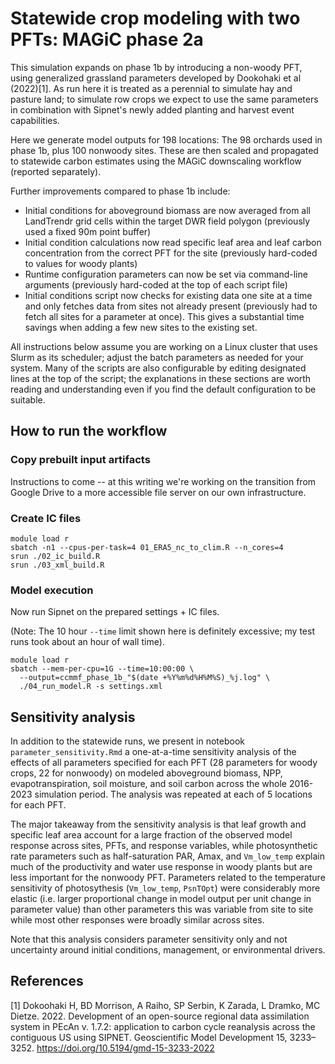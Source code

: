 # Statewide crop modeling with two PFTs: MAGiC phase 2a

This simulation expands on phase 1b by introducing a non-woody PFT,
using generalized grassland parameters developed by Dookohaki et al (2022)[1].
As run here it is treated as a perennial to simulate hay and pasture land;
to simulate row crops we expect to use the same parameters in combination with
Sipnet's newly added planting and harvest event capabilities.

Here we generate model outputs for 198 locations:
The 98 orchards used in phase 1b, plus 100 nonwoody sites. These are then scaled and propagated to statewide carbon estimates using the MAGiC downscaling workflow (reported separately).

Further improvements compared to phase 1b include:

* Initial conditions for aboveground biomass are now averaged from all
	LandTrendr grid cells within the target DWR field polygon
	(previously used a fixed 90m point buffer)
* Initial condition calculations now read specific leaf area and leaf carbon
	concentration from the correct PFT for the site
	(previously hard-coded to values for woody plants)
* Runtime configuration parameters can now be set via command-line arguments
	(previously hard-coded at the top of each script file)
* Initial conditions script now checks for existing data one site at a time
	and only fetches data from sites not already present
	(previously had to fetch all sites for a parameter at once).
	This gives a substantial time savings when adding a few new sites to the
	existing set.



All instructions below assume you are working on a Linux cluster that uses Slurm as its scheduler; adjust the batch parameters as needed for your system. Many of the scripts are also configurable by editing designated lines at the top of the script; the explanations in these sections are worth reading and understanding even if you find the default configuration to be suitable.


## How to run the workflow

### Copy prebuilt input artifacts

Instructions to come -- at this writing we're working on the transition from Google Drive to a more accessible file server on our own infrastructure.


### Create IC files

```{sh}
module load r
sbatch -n1 --cpus-per-task=4 01_ERA5_nc_to_clim.R --n_cores=4
srun ./02_ic_build.R
srun ./03_xml_build.R
```


### Model execution

Now run Sipnet on the prepared settings + IC files.

(Note: The 10 hour `--time` limit shown here is definitely excessive; my test runs took about an hour of wall time).

```{sh}
module load r
sbatch --mem-per-cpu=1G --time=10:00:00 \
  --output=ccmmf_phase_1b_"$(date +%Y%m%d%H%M%S)_%j.log" \
  ./04_run_model.R -s settings.xml
```

## Sensitivity analysis

In addition to the statewide runs, we present in notebook
`parameter_sensitivity.Rmd` a one-at-a-time sensitivity analysis of the effects
of all parameters specified for each PFT (28 parameters for woody crops,
22 for nonwoody) on modeled aboveground biomass, NPP, evapotranspiration,
soil moisture, and soil carbon across the whole 2016-2023 simulation period. The analysis was repeated at each of 5 locations for each PFT.

The major takeaway from the sensitivity analysis is that leaf growth and specific leaf area account for a large fraction of the observed model response across sites, PFTs, and response variables, while photosynthetic rate parameters such as half-saturation PAR, Amax, and `Vm_low_temp` explain much of the productivity and water use response in woody plants but are less important for the nonwoody PFT. Parameters related to the temperature sensitivity of photosythesis (`Vm_low_temp`, `PsnTOpt`) were considerably more elastic (i.e. larger proportional change in model output per unit change in parameter value) than other parameters this was variable from site to site while most other responses were broadly similar across sites.

Note that this analysis considers parameter sensitivity only and not uncertainty around initial conditions, management, or environmental drivers.


## References

[1] Dokoohaki H, BD Morrison, A Raiho, SP Serbin, K Zarada, L Dramko, MC Dietze. 2022. Development of an open-source regional data assimilation system in PEcAn v. 1.7.2: application to carbon cycle reanalysis across the contiguous US using SIPNET. Geoscientific Model Development 15, 3233–3252. https://doi.org/10.5194/gmd-15-3233-2022